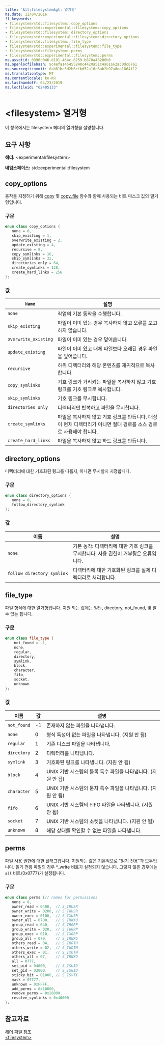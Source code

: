 ```yaml
---
title: '&lt;filesystem&gt; 열거형'
ms.date: 11/04/2016
f1_keywords:
- filesystem/std::filesystem::copy_options
- filesystem/std::experimental::filesystem::copy_options
- filesystem/std::filesystem::directory_options
- filesystem/std::experimental::filesystem::directory_options
- filesystem/std::filesystem::file_type
- filesystem/std::experimental::filesystem::file_type
- filesystem/std::filesystem::perms
- filesystem/std::experimental::filesystem::perms
ms.assetid: 0096c046-d101-464c-8259-b878a48280b0
ms.openlocfilehash: 9c4efa145455240c4420a51c4a01662a30dc0761
ms.sourcegitcommit: 0ab61bc3d2b6cfbd52a16c6ab2b97a8ea1864f12
ms.translationtype: MT
ms.contentlocale: ko-KR
ms.lasthandoff: 04/23/2019
ms.locfileid: "62405133"
---
```

# <a name="ltfilesystemgt-enumerations"></a>&lt;filesystem&gt; 열거형

이 항목에서는 filesystem 헤더의 열거형을 설명합니다.

## <a name="requirements"></a>요구 사항

**헤더:** \<experimental/filesystem>

**네임스페이스:** std::experimental::filesystem

## <a name="copy_options"></a>  copy_options

동작을 지정하기 위해 [copy](filesystem-functions.md#copy) 및 [copy_file](filesystem-functions.md#copy_file) 함수와 함께 사용되는 비트 마스크 값의 열거형입니다.

### <a name="syntax"></a>구문

```cpp
enum class copy_options {
   none = 0,
   skip_existing = 1,
   overwrite_existing = 2,
   update_existing = 4,
   recursive = 8,
   copy_symlinks = 16,
   skip_symlinks = 32,
   directories_only = 64,
   create_symlinks = 128,
   create_hard_links = 256
};
```

### <a name="values"></a>값

|`Name`|설명|
|------------|-----------------|
|`none`|작업의 기본 동작을 수행합니다.|
|`skip_existing`|파일이 이미 있는 경우 복사하지 않고 오류를 보고하지 않습니다.|
|`overwrite_existing`|파일이 이미 있는 경우 덮어씁니다.|
|`update_existing`|파일이 이미 있고 대체 파일보다 오래된 경우 파일을 덮어씁니다.|
|`recursive`|하위 디렉터리와 해당 콘텐츠를 재귀적으로 복사합니다.|
|`copy_symlinks`|기호 링크가 가리키는 파일을 복사하지 않고 기호 링크를 기호 링크로 복사합니다.|
|`skip_symlinks`|기호 링크를 무시합니다.|
|`directories_only`|디렉터리만 반복하고 파일을 무시합니다.|
|`create_symlinks`|파일을 복사하지 않고 기호 링크를 만듭니다. 대상이 현재 디렉터리가 아니면 절대 경로를 소스 경로로 사용해야 합니다.|
|`create_hard_links`|파일을 복사하지 않고 하드 링크를 만듭니다.|

## <a name="directory_options"></a> directory_options

디렉터리에 대한 기호화된 링크를 따를지, 아니면 무시할지 지정합니다.

### <a name="syntax"></a>구문

```cpp
enum class directory_options {
   none = 0,
   follow_directory_symlink
};
```

### <a name="values"></a>값

|이름|설명|
|----------|-----------------|
|`none`|기본 동작: 디렉터리에 대한 기호 링크를 무시합니다. 사용 권한이 거부됨은 오류입니다.|
|`follow_directory_symlink`|디렉터리에 대한 기호화된 링크를 실제 디렉터리로 처리합니다.|

## <a name="file_type"></a>  file_type

파일 형식에 대한 열거형입니다. 지원 되는 값에는 일반, directory, not_found, 및 알 수 없는 됩니다.

### <a name="syntax"></a>구문

```cpp
enum class file_type {
    not_found = -1,
    none,
    regular,
    directory,
    symlink,
    block,
    character,
    fifo,
    socket,
    unknown
};
```

### <a name="values"></a>값

|이름|값|설명|
|----------|-----------|-----------------|
|`not_found`|-1|존재하지 않는 파일을 나타냅니다.|
|`none`|0|형식 특성이 없는 파일을 나타냅니다. (지원 안 됨)|
|`regular`|1|기존 디스크 파일을 나타냅니다.|
|`directory`|2|디렉터리를 나타냅니다.|
|`symlink`|3|기호화된 링크를 나타냅니다. (지원 안 됨)|
|`block`|4|UNIX 기반 시스템의 블록 특수 파일을 나타냅니다. (지원 안 됨)|
|`character`|5|UNIX 기반 시스템의 문자 특수 파일을 나타냅니다. (지원 안 됨)|
|`fifo`|6|UNIX 기반 시스템의 FIFO 파일을 나타냅니다. (지원 안 됨)|
|`socket`|7|UNIX 기반 시스템의 소켓을 나타냅니다. (지원 안 됨)|
|`unknown`|8|해당 상태를 확인할 수 없는 파일을 나타냅니다.|

## <a name="perms"></a>  perms

파일 사용 권한에 대한 플래그입니다. 지원되는 값은 기본적으로 "읽기 전용"과 모두입니다. 읽기 전용 파일의 경우 *_write 비트가 설정되지 않습니다. 그렇지 않은 경우에는 `all` 비트(0x0777)가 설정됩니다.

### <a name="syntax"></a>구문

```cpp
enum class perms {// names for permissions
   none = 0,
   owner_read = 0400,  // S_IRUSR
   owner_write = 0200, // S_IWUSR
   owner_exec = 0100,  // S_IXUSR
   owner_all = 0700,   // S_IRWXU
   group_read = 040,   // S_IRGRP
   group_write = 020,  // S_IWGRP
   group_exec = 010,   // S_IXGRP
   group_all = 070,    // S_IRWXG
   others_read = 04,   // S_IROTH
   others_write = 02,  // S_IWOTH
   others_exec = 01,   // S_IXOTH
   others_all = 07,    // S_IRWXO
   all = 0777,
   set_uid = 04000,    // S_ISUID
   set_gid = 02000,    // S_ISGID
   sticky_bit = 01000, // S_ISVTX
   mask = 07777,
   unknown = 0xFFFF,
   add_perms = 0x10000,
   remove_perms = 0x20000,
   resolve_symlinks = 0x40000
};
```

## <a name="see-also"></a>참고자료

[헤더 파일 참조](../standard-library/cpp-standard-library-header-files.md)<br/>
[\<filesystem>](../standard-library/filesystem.md)<br/>
